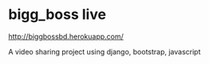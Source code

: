 # bigg_boss live
http://biggbossbd.herokuapp.com/

A video sharing project using django, bootstrap, javascript
